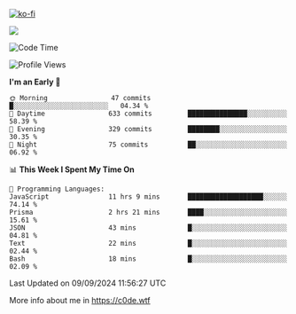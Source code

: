 [![ko-fi](https://ko-fi.com/img/githubbutton_sm.svg)](https://ko-fi.com/Z8Z4Y2LKX)

<a href="https://wakatime.com"><img src="https://wakatime.com/share/@c0dezin/b7f18a7c-ab3a-40b8-8bc7-b1b7bf71f1d6.svg" /></a>

<!--START_SECTION:waka-->
![Code Time](http://img.shields.io/badge/Code%20Time-97%20hrs%201%20min-blue)

![Profile Views](http://img.shields.io/badge/Profile%20Views-0-blue)

**I'm an Early 🐤** 

```text
🌞 Morning                47 commits          █░░░░░░░░░░░░░░░░░░░░░░░░   04.34 % 
🌆 Daytime                633 commits         ███████████████░░░░░░░░░░   58.39 % 
🌃 Evening                329 commits         ████████░░░░░░░░░░░░░░░░░   30.35 % 
🌙 Night                  75 commits          ██░░░░░░░░░░░░░░░░░░░░░░░   06.92 % 
```


📊 **This Week I Spent My Time On** 

```text
💬 Programming Languages: 
JavaScript               11 hrs 9 mins       ███████████████████░░░░░░   74.14 % 
Prisma                   2 hrs 21 mins       ████░░░░░░░░░░░░░░░░░░░░░   15.61 % 
JSON                     43 mins             █░░░░░░░░░░░░░░░░░░░░░░░░   04.81 % 
Text                     22 mins             █░░░░░░░░░░░░░░░░░░░░░░░░   02.44 % 
Bash                     18 mins             █░░░░░░░░░░░░░░░░░░░░░░░░   02.09 % 
```


 Last Updated on 09/09/2024 11:56:27 UTC
<!--END_SECTION:waka-->

More info about me in https://c0de.wtf
